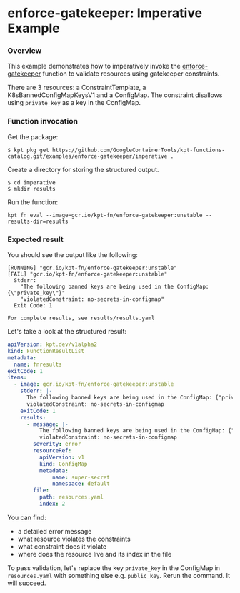 # enforce-gatekeeper: Imperative Example

### Overview

This example demonstrates how to imperatively invoke the [enforce-gatekeeper]
function to validate resources using gatekeeper constraints.

There are 3 resources: a ConstraintTemplate, a K8sBannedConfigMapKeysV1 and a
ConfigMap.
The constraint disallows using `private_key` as a key in the ConfigMap.

### Function invocation

Get the package:

```shell
$ kpt pkg get https://github.com/GoogleContainerTools/kpt-functions-catalog.git/examples/enforce-gatekeeper/imperative .
```

Create a directory for storing the structured output.

```shell
$ cd imperative
$ mkdir results
```

Run the function:

```shell
kpt fn eval --image=gcr.io/kpt-fn/enforce-gatekeeper:unstable --results-dir=results
```

### Expected result

You should see the output like the following:

```
[RUNNING] "gcr.io/kpt-fn/enforce-gatekeeper:unstable"
[FAIL] "gcr.io/kpt-fn/enforce-gatekeeper:unstable"
  Stderr:
    "The following banned keys are being used in the ConfigMap: {\"private_key\"}"
    "violatedConstraint: no-secrets-in-configmap"
  Exit Code: 1

For complete results, see results/results.yaml
```

Let's take a look at the structured result:

```yaml
apiVersion: kpt.dev/v1alpha2
kind: FunctionResultList
metadata:
  name: fnresults
exitCode: 1
items:
  - image: gcr.io/kpt-fn/enforce-gatekeeper:unstable
    stderr: |-
      The following banned keys are being used in the ConfigMap: {"private_key"}
      violatedConstraint: no-secrets-in-configmap
    exitCode: 1
    results:
      - message: |-
          The following banned keys are being used in the ConfigMap: {"private_key"}
          violatedConstraint: no-secrets-in-configmap
        severity: error
        resourceRef:
          apiVersion: v1
          kind: ConfigMap
          metadata:
              name: super-secret
              namespace: default
        file:
          path: resources.yaml
          index: 2
```

You can find:
- a detailed error message
- what resource violates the constraints
- what constraint does it violate
- where does the resource live and its index in the file

To pass validation, let's replace the key `private_key` in the ConfigMap in
`resources.yaml` with something else e.g. `public_key`.
Rerun the command. It will succeed.

[enforce-gatekeeper]: https://catalog.kpt.dev/enforce-gatekeeper/v0.1/
